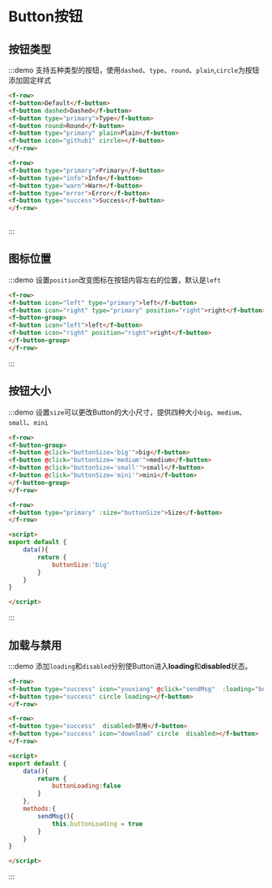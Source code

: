 # Button按钮 


## 按钮类型
:::demo 支持五种类型的按钮，使用`dashed`、`type`、`round`、`plain`,`circle`为按钮添加固定样式
```html
<f-row>
<f-button>Default</f-button> 
<f-button dashed>Dashed</f-button> 
<f-button type="primary">Type</f-button> 
<f-button round>Round</f-button>  
<f-button type="primary" plain>Plain</f-button>
<f-button icon="github1" circle></f-button>  
</f-row>

<f-row> 
<f-button type="primary">Primary</f-button> 
<f-button type="info">Info</f-button> 
<f-button type="warn">Warn</f-button> 
<f-button type="error">Error</f-button> 
<f-button type="success">Success</f-button>
</f-row>
 

```
:::


## 图标位置
:::demo 设置`position`改变图标在按钮内容左右的位置，默认是`left`
```html
<f-row>
<f-button icon="left" type="primary">left</f-button>    
<f-button icon="right" type="primary" position="right">right</f-button>
<f-button-group>
<f-button icon="left">left</f-button>    
<f-button icon="right" position="right">right</f-button>
</f-button-group>    
</f-row>

```
:::


## 按钮大小
:::demo 设置`size`可以更改Button的大小尺寸，提供四种大小`big`、`medium`、`small`、`mini`
```html
<f-row>
<f-button-group>
<f-button @click="buttonSize='big'">big</f-button>
<f-button @click="buttonSize='medium'">medium</f-button>
<f-button @click="buttonSize='small'">small</f-button>
<f-button @click="buttonSize='mini'">mini</f-button>
</f-button-group>        
</f-row>

<f-row>
<f-button type="primary" :size="buttonSize">Size</f-button>
</f-row>

<script>
export default {
    data(){
        return {
            buttonSize:'big'
        }
    }
}

</script>


```
:::


## 加载与禁用
:::demo 添加`loading`和`disabled`分别使Button进入**loading**和**disabled**状态。
```html
<f-row>
<f-button type="success" icon="youxiang" @click="sendMsg"  :loading="buttonLoading">发送</f-button>
<f-button type="success" circle loading></f-button>
</f-row>

<f-row>
<f-button type="success"  disabled>禁用</f-button>
<f-button type="success" icon="download" circle  disabled></f-button>
</f-row>

<script>
export default {
    data(){
        return {
            buttonLoading:false
        }
    },
    methods:{
        sendMsg(){
            this.buttonLoading = true
        }
    }
}

</script>


```
:::

